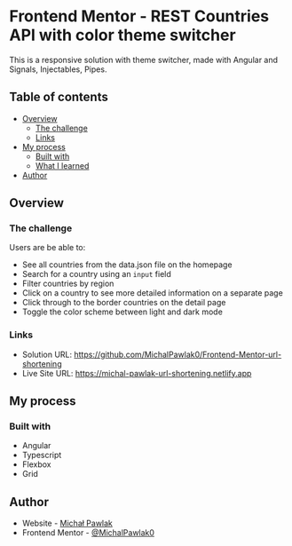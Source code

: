 # Frontend Mentor - REST Countries API with color theme switcher

This is a responsive solution with theme switcher, made with Angular and Signals, Injectables, Pipes.

## Table of contents

- [Overview](#overview)
  - [The challenge](#the-challenge)
  - [Links](#links)
- [My process](#my-process)
  - [Built with](#built-with)
  - [What I learned](#what-i-learned)
- [Author](#author)

## Overview

### The challenge

Users are be able to:

- See all countries from the data.json file on the homepage
- Search for a country using an `input` field
- Filter countries by region
- Click on a country to see more detailed information on a separate page
- Click through to the border countries on the detail page
- Toggle the color scheme between light and dark mode

### Links

- Solution URL: https://github.com/MichalPawlak0/Frontend-Mentor-url-shortening
- Live Site URL: https://michal-pawlak-url-shortening.netlify.app

## My process

### Built with

- Angular
- Typescript
- Flexbox
- Grid

## Author

- Website - [Michał Pawlak](https://michal-pawlak.netlify.app/)
- Frontend Mentor - [@MichalPawlak0](https://www.frontendmentor.io/profile/MichalPawlak0)
